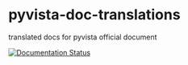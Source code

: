 # pyvista-doc-translations
translated docs for pyvista official document

[![Documentation Status](https://readthedocs.org/projects/pyvista-en/badge/?version=latest)](https://pyvista-en.readthedocs.io/en/latest/?badge=latest)
